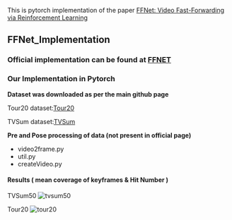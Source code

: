
This is pytorch implementation of the paper  [FFNet: Video Fast-Forwarding via Reinforcement Learning](http://openaccess.thecvf.com/content_cvpr_2018/papers/Lan_FFNet_Video_Fast-Forwarding_CVPR_2018_paper.pdf)

## FFNet_Implementation

### Official implementation can be found at [FFNET](https://github.com/shuyueL/FFNet)

### Our Implementation in Pytorch

**Dataset was downloaded as per the main github page**

Tour20 dataset:[Tour20](https://vcg.ece.ucr.edu/)

TVSum dataset:[TVSum](https://github.com/yalesong/tvsum)

**Pre and Pose processing of data (not present in official page)**

- video2frame.py
- util.py
- createVideo.py

#### Results ( mean coverage of keyframes & Hit Number )
TVSum50
![tvsum50](https://github.com/crazy-bot/FFNet_Implementation/blob/master/FFNet_Torch/tvsum50_out/tvsum50_test_me.png)

Tour20
![tour20](https://github.com/crazy-bot/FFNet_Implementation/blob/master/FFNet_Torch/tour20_out/tour20_test_me.png)








